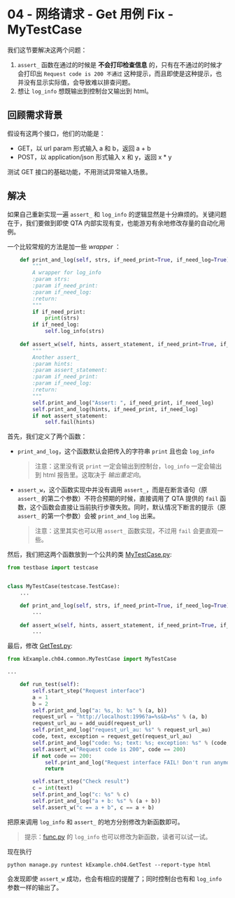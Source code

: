 # 04 - 网络请求 - Get 用例 Fix - MyTestCase

我们这节要解决这两个问题：

1. `assert_` 函数在通过的时候是 **不会打印检查信息** 的，只有在不通过的时候才会打印出 `Request code is 200 不通过` 这种提示，而且即使是这种提示，也并没有显示实际值，会导致难以排查问题。
2. 想让 `log_info` 想既输出到控制台又输出到 html。

## 回顾需求背景

假设有这两个接口，他们的功能是：

- GET，以 url param 形式输入 a 和 b，返回 a + b
- POST，以 application/json 形式输入 x 和 y，返回 x * y

测试 GET 接口的基础功能，不用测试异常输入场景。

## 解决

如果自己重新实现一遍 `assert_` 和 `log_info` 的逻辑显然是十分麻烦的。关键问题在于，我们要做到即使 QTA 内部实现有变，也能游刃有余地修改存量的自动化用例。

一个比较常规的方法是加一些 *wrapper* ：

```python
    def print_and_log(self, strs, if_need_print=True, if_need_log=True):
        """
        A wrapper for log_info
        :param strs: 
        :param if_need_print: 
        :param if_need_log: 
        :return: 
        """
        if if_need_print:
            print(strs)
        if if_need_log:
            self.log_info(strs)
        
    def assert_w(self, hints, assert_statement, if_need_print=True, if_need_log=True):
        """
        Another assert_
        :param hints: 
        :param assert_statement: 
        :param if_need_print: 
        :param if_need_log: 
        :return: 
        """
        self.print_and_log("Assert: ", if_need_print, if_need_log)
        self.print_and_log(hints, if_need_print, if_need_log)
        if not assert_statement:
            self.fail(hints)
```

首先，我们定义了两个函数：

- `print_and_log`，这个函数默认会把传入的字符串 `print` 且也会 `log_info`
    > 注意：这里没有说 `print` 一定会输出到控制台，`log_info` 一定会输出到 html 报告里。这取决于 *输出重定向*。

- `assert_w`，这个函数实现中并没有调用 `assert_`，而是在断言语句（原 `assert_` 的第二个参数）不符合预期的时候，直接调用了 QTA 提供的 `fail` 函数，这个函数会直接让当前执行步骤失败。同时，默认情况下断言的提示（原 `assert_` 的第一个参数）会被 `print_and_log` 出来。
    > 注意：这里其实也可以用 `assert_` 函数实现，不过用 `fail` 会更直观一些。

然后，我们把这两个函数放到一个公共的类 [MyTestCase.py](./common/MyTestCase.py):

```python
from testbase import testcase


class MyTestCase(testcase.TestCase):
    ...

    def print_and_log(self, strs, if_need_print=True, if_need_log=True):
        ...
        
    def assert_w(self, hints, assert_statement, if_need_print=True, if_need_log=True):
        ...
```

最后，修改 [GetTest.py](./GetTest.py):

```python
from kExample.ch04.common.MyTestCase import MyTestCase

...

    def run_test(self):
        self.start_step("Request interface")
        a = 1
        b = 2
        self.print_and_log("a: %s, b: %s" % (a, b))
        request_url = "http://localhost:1996?a=%s&b=%s" % (a, b)
        request_url_au = add_uuid(request_url)
        self.print_and_log("request_url_au: %s" % request_url_au)
        code, text, exception = request_get(request_url_au)
        self.print_and_log("code: %s; text: %s; exception: %s" % (code, text, exception))
        self.assert_w("Request code is 200", code == 200)
        if not code == 200:
            self.print_and_log("Request interface FAIL! Don't run anymore.")
            return

        self.start_step("Check result")
        c = int(text)
        self.print_and_log("c: %s" % c)
        self.print_and_log("a + b: %s" % (a + b))
        self.assert_w("c == a + b", c == a + b)
```

把原来调用 `log_info` 和 `assert_` 的地方分别修改为新函数即可。

> 提示：[func.py](./common/func.py) 的 `log_info` 也可以修改为新函数，读者可以试一试。

现在执行

`python manage.py runtest kExample.ch04.GetTest --report-type html`

会发现即使 `assert_w` 成功，也会有相应的提醒了；同时控制台也有和 `log_info` 参数一样的输出了。
